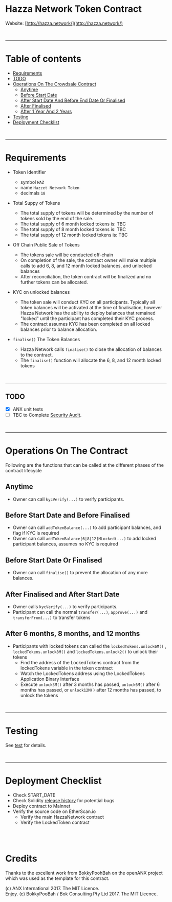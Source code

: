 # Hazza Network Token Contract

Website: [http://hazza.network/](http://hazza.network/)

<br />

<hr />

# Table of contents

* [Requirements](#requirements)
* [TODO](#todo)
* [Operations On The Crowdsale Contract](#operations-on-the-crowdsale-contract)
  * [Anytime](#anytime)
  * [Before Start Date](#before-start-date)
  * [After Start Date And Before End Date Or Finalised](#after-start-date-and-before-end-date-or-finalised)
  * [After Finalised](#after-finalised)
  * [After 1 Year And 2 Years](#after-1-year-and-2-years)
* [Testing](#testing)
* [Deployment Checklist](#deployment-checklist)

<br />

<hr />

# Requirements

* Token Identifier
  * symbol `HAZ`
  * name `Hazzet Network Token`
  * decimals `18`

* Total Suppy of Tokens
  * The total supply of tokens will be determined by the number of tokens sold by the end of the sale.
  * The total supply of 6 month locked tokens is: TBC
  * The total supply of 8 month locked tokens is: TBC
  * The total supply of 12 month locked tokens is: TBC

* Off Chain Public Sale of Tokens
  * The tokens sale will be conducted off-chain
  * On completion of the sale, the contract owner will make multiple calls to add 6, 8, and 12 month locked balances, and unlocked balances
  * After reconciliation, the token contract will be finalized and no further tokens can be allocated.

* KYC on unlocked balances
  * The token sale will conduct KYC on all participants. Typically all token balances will be activated at the time of finalisation, however Hazza Network has the ability to deploy balances that remained "locked" until the participant has completed their KYC process.
  * The contract assumes KYC has been completed on all locked balances prior to balance allocation.  

* `finalise()` The Token Balances
  * Hazza Network calls `finalise()` to close the allocation of balances to the contract. 
  * The `finalise()` function will allocate the 6, 8, and 12 month locked tokens
  
<br />

<hr />

## TODO

* [x] ANX unit tests
* [ ] TBC to Complete [Security Audit](SecurityAudit.md).

<br />

<hr />

# Operations On The Contract

Following are the functions that can be called at the different phases of the contract lifecycle

## Anytime

* Owner can call `kycVerify(...)` to verify participants.

## Before Start Date and Before Finalised

* Owner can call `addTokenBalance(...)` to add participant balances, and flag if KYC is required
* Owner can call `addTokenBalance[6|8|12]MLocked(...)` to add locked participant balances, assumes no KYC is required

## Before Start Date Or Finalised

* Owner can call `finalise()` to prevent the allocation of any more balances.

## After Finalised and After Start Date

* Owner calls `kycVerify(...)` to verify participants.
* Participant can call the normal `transfer(...)`, `approve(...)` and `transferFrom(...)` to transfer tokens

## After 6 months, 8 months, and 12 months

* Participants with locked tokens can called the `lockedTokens.unlock6M()` , `lockedTokens.unlock8M()` and `lockedTokens.unlock2()` to unlock their tokens
  * Find the address of the LockedTokens contract from the lockedTokens variable in the token contract
  * Watch the LockedTokens address using the LockedTokens Application Binary Interface
  * Execute `unlock3M()` after 3 months has passed, `unlock6M()` after 6 months has passed, or `unlock12M()` after 12 months has passed, to unlock the tokens

<br />

<hr />

# Testing

See [test](test) for details.

<br />

<hr />

# Deployment Checklist

* Check START_DATE
* Check Solidity [release history](https://github.com/ethereum/solidity/releases) for potential bugs 
* Deploy contract to Mainnet
* Verify the source code on EtherScan.io
  * Verify the main HazzaNetwork contract
  * Verify the LockedToken contract

<br />

<br />

# Credits

Thanks to the excellent work from BokkyPoohBah on the openANX project which was used as the template for this contract.

(c) ANX International 2017. The MIT Licence.
<br />
Enjoy. (c) BokkyPooBah / Bok Consulting Pty Ltd 2017. The MIT Licence.


